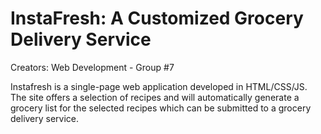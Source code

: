 # InstaFresh: A Customized Grocery Delivery Service
Creators: Web Development - Group #7  

Instafresh is a single-page web application developed in HTML/CSS/JS. The site offers a 
selection of recipes and will automatically generate a grocery list for the selected recipes which can be submitted to a grocery delivery service. 
